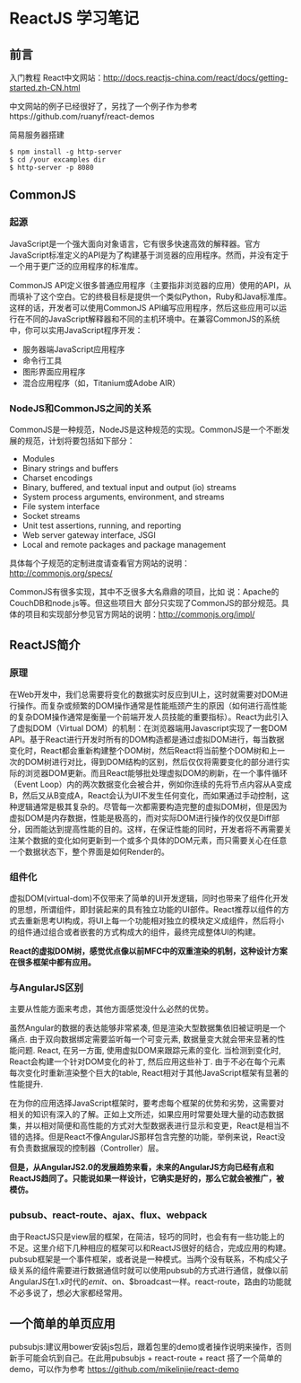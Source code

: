# ReactJS 学习笔记

## 前言

入门教程 React中文网站：http://docs.reactjs-china.com/react/docs/getting-started.zh-CN.html

中文网站的例子已经很好了，另找了一个例子作为参考https://github.com/ruanyf/react-demos

简易服务器搭建
```
$ npm install -g http-server
$ cd /your excamples dir
$ http-server -p 8080
```


## CommonJS

### 起源

JavaScript是一个强大面向对象语言，它有很多快速高效的解释器。官方JavaScript标准定义的API是为了构建基于浏览器的应用程序。然而，并没有定于一个用于更广泛的应用程序的标准库。

CommonJS API定义很多普通应用程序（主要指非浏览器的应用）使用的API，从而填补了这个空白。它的终极目标是提供一个类似Python，Ruby和Java标准库。这样的话，开发者可以使用CommonJS API编写应用程序，然后这些应用可以运行在不同的JavaScript解释器和不同的主机环境中。在兼容CommonJS的系统中，你可以实用JavaScript程序开发：

* 服务器端JavaScript应用程序
* 命令行工具
* 图形界面应用程序
* 混合应用程序（如，Titanium或Adobe AIR）

### NodeJS和CommonJS之间的关系

CommonJS是一种规范，NodeJS是这种规范的实现。CommonJS是一个不断发展的规范，计划将要包括如下部分：
* Modules
* Binary strings and buffers
* Charset encodings
* Binary, buffered, and textual input and output (io) streams
* System process arguments, environment, and streams
* File system interface
* Socket streams
* Unit test assertions, running, and reporting
* Web server gateway interface, JSGI
* Local and remote packages and package management

具体每个子规范的定制进度请查看官方网站的说明：http://commonjs.org/specs/

CommonJS有很多实现，其中不乏很多大名鼎鼎的项目，比如 说：Apache的CouchDB和node.js等。但这些项目大 部分只实现了CommonJS的部分规范。具体的项目和实现部分参见官方网站的说明：http://commonjs.org/impl/

## ReactJS简介

### 原理

在Web开发中，我们总需要将变化的数据实时反应到UI上，这时就需要对DOM进行操作。而复杂或频繁的DOM操作通常是性能瓶颈产生的原因（如何进行高性能的复杂DOM操作通常是衡量一个前端开发人员技能的重要指标）。React为此引入了虚拟DOM（Virtual DOM）的机制：在浏览器端用Javascript实现了一套DOM API。基于React进行开发时所有的DOM构造都是通过虚拟DOM进行，每当数据变化时，React都会重新构建整个DOM树，然后React将当前整个DOM树和上一次的DOM树进行对比，得到DOM结构的区别，然后仅仅将需要变化的部分进行实际的浏览器DOM更新。而且React能够批处理虚拟DOM的刷新，在一个事件循环（Event Loop）内的两次数据变化会被合并，例如你连续的先将节点内容从A变成B，然后又从B变成A，React会认为UI不发生任何变化，而如果通过手动控制，这种逻辑通常是极其复杂的。尽管每一次都需要构造完整的虚拟DOM树，但是因为虚拟DOM是内存数据，性能是极高的，而对实际DOM进行操作的仅仅是Diff部分，因而能达到提高性能的目的。这样，在保证性能的同时，开发者将不再需要关注某个数据的变化如何更新到一个或多个具体的DOM元素，而只需要关心在任意一个数据状态下，整个界面是如何Render的。

### 组件化

虚拟DOM(virtual-dom)不仅带来了简单的UI开发逻辑，同时也带来了组件化开发的思想，所谓组件，即封装起来的具有独立功能的UI部件。React推荐以组件的方式去重新思考UI构成，将UI上每一个功能相对独立的模块定义成组件，然后将小的组件通过组合或者嵌套的方式构成大的组件，最终完成整体UI的构建。

**React的虚拟DOM树，感觉优点像以前MFC中的双重渲染的机制，这种设计方案在很多框架中都有应用。**

### 与AngularJS区别

主要从性能方面来考虑，其他方面感觉没什么必然的优势。

虽然Angular的数据的表达能够非常紧凑, 但是渲染大型数据集依旧被证明是一个痛点. 由于双向数据绑定需要监听每一个可变元素, 数据量变大就会带来显著的性能问题. React, 在另一方面, 使用虚拟DOM来跟踪元素的变化. 当检测到变化时, React会构建一个针对DOM变化的补丁, 然后应用这些补丁. 由于不必在每个元素每次变化时重新渲染整个巨大的table, React相对于其他JavaScript框架有显著的性能提升.

在为你的应用选择JavaScript框架时，要考虑每个框架的优势和劣势，这需要对相关的知识有深入的了解。正如上文所述，如果应用时常要处理大量的动态数据集，并以相对简便和高性能的方式对大型数据表进行显示和变更，React是相当不错的选择。但是React不像AngularJS那样包含完整的功能，举例来说，React没有负责数据展现的控制器（Controller）层。

**但是，从AngularJS2.0的发展趋势来看，未来的AngularJS方向已经有点和ReactJS趋同了。只能说如果一样设计，它确实是好的，那么它就会被推广，被模仿。**


### pubsub、react-route、ajax、flux、webpack
由于ReactJS只是view层的框架，在简洁，轻巧的同时，也会有有一些功能上的不足。这里介绍下几种相应的框架可以和ReactJS很好的结合，完成应用的构建。pubsub框架是一个事件框架，或者说是一种模式。当两个没有联系，不构成父子级关系的组件需要进行数据通信时就可以使用pubsub的方式进行通信，就像以前AngularJS在1.x时代的$emit、$on、$broadcast一样。react-route，路由的功能就不必多说了，想必大家都经常用。


## 一个简单的单页应用
pubsubjs:建议用bower安装js包后，跟着包里的demo或者操作说明来操作，否则新手可能会坑到自己。在此用pubsubjs + react-route + react 搭了一个简单的demo，可以作为参考
https://github.com/mikelinjie/react-demo
